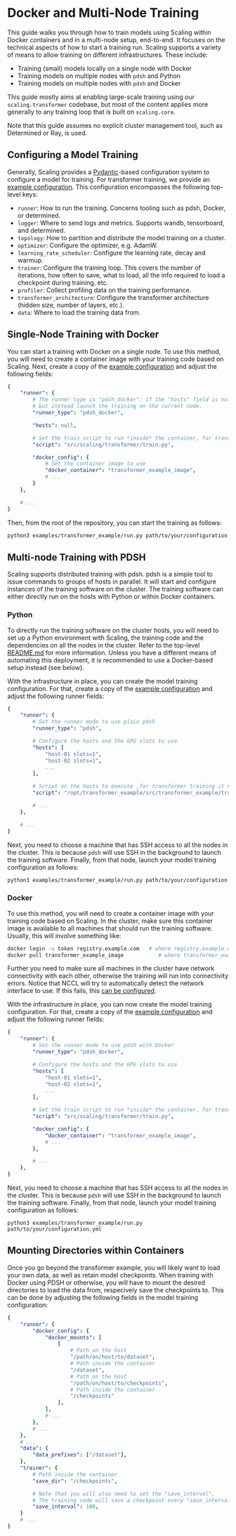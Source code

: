 # Docker and Multi-Node Training

This guide walks you through how to train models using Scaling within Docker containers and in a multi-node setup, end-to-end.
It focuses on the technical aspects of how to start a training run.
Scaling supports a variety of means to allow training on different infrastructures.
These include:

* Training (small) models locally on a single node with Docker
* Training models on multiple nodes with `pdsh` and Python
* Training models on multiple nodes with `pdsh` and Docker

This guide mostly aims at enabling large-scale training using our ```scaling.transformer``` codebase, but most of the content applies more generally to any training loop that is built on ```scaling.core```.

Note that this guide assumes no explicit cluster management tool, such as Determined or Ray, is used.

## Configuring a Model Training

Generally, Scaling provides a [Pydantic](https://docs.pydantic.dev/latest/)-based configuration system to configure a model for training.
For transformer training, we provide an [example configuration](/examples/transformer_example/config.yml).
This configuration encompasses the following top-level keys:

* `runner`: How to run the training. Concerns tooling such as pdsh, Docker, or determined.
* `logger`: Where to send logs and metrics. Supports wandb, tensorboard, and determined.
* `topology`: How to partition and distribute the model training on a cluster.
* `optimizer`: Configure the optimizer, e.g. AdamW.
* `learning_rate_scheduler`: Configure the learning rate, decay and warmup.
* `trainer`: Configure the training loop. This covers the number of iterations, how often to save, what to load, all the info required to load a checkpoint during training, etc.
* `profiler`: Collect profiling data on the training performance.
* `transformer_architecture`: Configure the transformer architecture (hidden size, number of layers, etc.).
* `data`: Where to load the training data from.

## Single-Node Training with Docker

You can start a training with Docker on a single node.
To use this method, you will need to create a container image with your training code based on Scaling.
Next, create a copy of the [example configuration](/examples/transformer_example/config.yml) and adjust the following fields:

```yaml
{
    "runner": {
        # The runner type is "pdsh_docker": if the "hosts" field is null, this will not invoke pdsh,
        # but instead launch the training on the current node.
        "runner_type": "pdsh_docker",

        "hosts": null,

        # Set the train script to run *inside* the container, for transformer training it needs to be set to this one:
        "script": "src/scaling/transformer/train.py",

        "docker_config": {
            # Set the container image to use
            "docker_container": "transformer_example_image",
            # ...
        }
    },

    # ...
}
```

Then, from the root of the repository, you can start the training as follows:

```sh
python3 examples/transformer_example/run.py path/to/your/configuration.yml
```

## Multi-node Training with PDSH

Scaling supports distributed training with pdsh.
pdsh is a simple tool to issue commands to groups of hosts in parallel.
It will start and configure instances of the training software on the cluster.
The training software can either directly run on the hosts with Python or within Docker containers.

### Python

To directly run the training software on the cluster hosts, you will need to set up a Python environment with Scaling, the training code and the dependencies on all the nodes in the cluster.
Refer to the top-level [README.md](/README.md) for more information.
Unless you have a different means of automating this deployment, it is recommended to use a Docker-based setup instead (see below).

With the infrastructure in place, you can create the model training configuration.
For that, create a copy of the [example configuration](/examples/transformer_example/config.yml) and adjust the following runner fields:

```yaml
{
    "runner": {
        # Set the runner mode to use plain pdsh
        "runner_type": "pdsh",

        # Configure the hosts and the GPU slots to use
        "hosts": [
            "host-01 slots=1",
            "host-02 slots=1",
            ...
        ],

        # Script on the hosts to execute ,for transformer training it needs to be set to this one:
        "script": "/opt/transformer_example/src/transformer_example/train.py",

        # ...
    },

    # ...
}
```

Next, you need to choose a machine that has SSH access to all the nodes in the cluster.
This is because `pdsh` will use SSH in the background to launch the training software.
Finally, from that node, launch your model training configuration as follows:

```sh
python3 examples/transformer_example/run.py path/to/your/configuration.yml
```

### Docker

To use this method, you will need to create a container image with your training code based on Scaling.
In the cluster, make sure this container image is available to all machines that should run the training software.
Usually, this will involve something like:

```sh
docker login -u token registry.example.com   # where registry.example.com is your image registry
docker pull transformer_example_image           # where transformer_example_image is your training code image
```

Further you need to make sure all machines in the cluster have network connectivity with each other, otherwise the training will run into connectivity errors.
Notice that NCCL will try to automatically detect the network interface to use.
If this fails, this [can be configured](https://pytorch.org/docs/stable/distributed.html#choosing-the-network-interface-to-use).

With the infrastructure in place, you can now create the model training configuration.
For that, create a copy of the [example configuration](/examples/transformer_example/config.yml) and adjust the following runner fields:

```yaml
{
    "runner": {
        # Set the runner mode to use pdsh with Docker
        "runner_type": "pdsh_docker",

        # Configure the hosts and the GPU slots to use
        "hosts": [
            "host-01 slots=1",
            "host-02 slots=1",
            ...
        ],

        # Set the train script to run *inside* the container, for transformer training it needs to be set to this one:
        "script": "src/scaling/transformer/train.py",

        "docker_config": {
            "docker_container": "transformer_example_image",
            # ...
        },

        # ...
    },
}
```

Next, you need to choose a machine that has SSH access to all the nodes in the cluster.
This is because `pdsh` will use SSH in the background to launch the training software.
Finally, from that node, launch your model training configuration as follows:

```
python3 examples/transformer_example/run.py path/to/your/configuration.yml
```

## Mounting Directories within Containers

Once you go beyond the transformer example, you will likely want to load your own data, as well as retain model checkpoints. When training with Docker using PDSH or otherwise, you will have to mount the desired directories to load the data from, respecively save the checkpoints to. This can be done by adjusting the following fields in the model training configuration:

```yaml
{
    "runner": {
        "docker_config": {
            "docker_mounts": [
                [
                    # Path on the host
                    "/path/on/host/to/dataset",
                    # Path inside the container
                    "/dataset",
                    # Path on the host
                    "/path/on/host/to/checkpoints",
                    # Path inside the container
                    "/checkpoints"
                ],
            ],
            # ...
        },
        # ...
    },
    # ...
    "data": {
        "data_prefixes": ["/dataset"],
    },
    "trainer": {
        # Path inside the container
        "save_dir": "/checkpoints",

        # Note that you will also need to set the "save_interval",
        # The training code will save a checkpoint every "save_interval" steps.
        "save_interval": 100,
    }
    # ...
}
